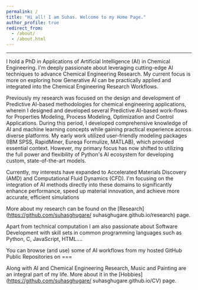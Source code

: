 ```yaml
---
permalink: /
title: "Hi all! I am Suhas. Welcome to my Home Page."
author_profile: true
redirect_from: 
  - /about/
  - /about.html
---
```


---
I hold a PhD in Applications of Artificial Intelligence (AI) in Chemical Engineering. I'm deeply passionate about leveraging cutting-edge AI techniques to advance Chemical Engineering Research. My current focus is more on exploring how Generative AI can be practically applied and integrated into the Chemical Engineering Research Workflows.

Previously my research was focused on the design and development of Predictive AI-based methodologies for chemical engineering applications, wherein I designed and developed several Predictive AI-based work-flows for Properties Modeling, Process Modeling, Optimization and Control Applications. During this period, I developed comprehensive knowledge of AI and machine learning concepts while gaining practical experience across diverse platforms. My early work utilized user-friendly modeling packages (IBM SPSS, RapidMiner, Eureqa Formulize, MATLAB), which provided essential context. However, my primary focus has now shifted to utilizing the full power and flexibility of Python's AI ecosystem for developing custom, state-of-the-art models.

Currently, my interests have expanded to Accelerated Materials Discovery (AMD) and Computational Fluid Dynamics (CFD). I'm focusing on the integration of AI methods directly into these domains to significantly enhance performance, speed up material innovation, and achieve more accurate, efficient simulations

More about my research can be found on the [Research] (https://github.com/suhasghugare/ suhasghugare.github.io/research) page.

Apart from technical computation I am also passionate about Software Development with skill sets in common programming languages such as Python, C, JavaScript, HTML….

You can browse (and use) some of AI workflows from my hosted GitHub Public Repositories on === 

Along with AI and Chemical Engineering Research, Music and Painting are an integral part of my life. More about it in the [Hobbies] (https://github.com/suhasghugare/ suhasghugare.github.io/CV) page.

